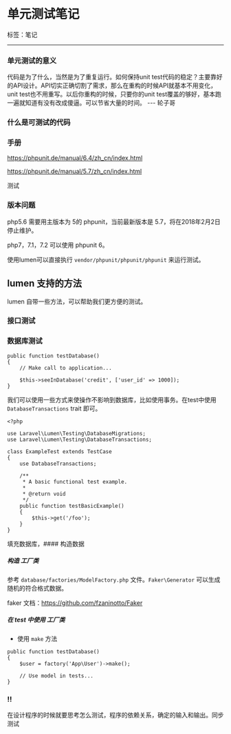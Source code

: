 # 单元测试笔记

标签：笔记

---

### 单元测试的意义

代码是为了什么，当然是为了重复运行。如何保持unit test代码的稳定？主要靠好的API设计。API切实正确切割了需求，那么在重构的时候API就基本不用变化，unit test也不用重写。以后你重构的时候，只要你的unit test覆盖的够好，基本跑一遍就知道有没有改成傻逼。可以节省大量的时间。 --- 轮子哥
### 什么是可测试的代码

### 手册

https://phpunit.de/manual/6.4/zh_cn/index.html

https://phpunit.de/manual/5.7/zh_cn/index.html

测试

### 版本问题

php5.6 需要用主版本为 5的 phpunit，当前最新版本是 5.7，将在2018年2月2日停止维护。

php7，7.1，7.2 可以使用 phpunit 6。

使用lumen可以直接执行 `vendor/phpunit/phpunit/phpunit` 来运行测试。

## lumen 支持的方法

lumen 自带一些方法，可以帮助我们更方便的测试。

### 接口测试

### 数据库测试

```
public function testDatabase()
{
    // Make call to application...

    $this->seeInDatabase('credit', ['user_id' => 1000]);
}
```

我们可以使用一些方式来使操作不影响到数据库，比如使用事务。在test中使用 `DatabaseTransactions` trait 即可。

```
<?php

use Laravel\Lumen\Testing\DatabaseMigrations;
use Laravel\Lumen\Testing\DatabaseTransactions;

class ExampleTest extends TestCase
{
    use DatabaseTransactions;

    /**
     * A basic functional test example.
     *
     * @return void
     */
    public function testBasicExample()
    {
        $this->get('/foo');
    }
}
```

填充数据库，#### 构造数据

##### 构造 工厂类

参考 `database/factories/ModelFactory.php` 文件。`Faker\Generator` 可以生成随机的符合格式数据。

faker 文档：https://github.com/fzaninotto/Faker

##### 在 test 中使用 工厂类

- 使用 `make` 方法

```
public function testDatabase()
{
    $user = factory('App\User')->make();

    // Use model in tests...
}
```

### !!

在设计程序的时候就要思考怎么测试，程序的依赖关系，确定的输入和输出。同步测试


<!--stackedit_data:
eyJoaXN0b3J5IjpbLTE1MTU0NDI2MTcsMTQxMzI1Mzc4MV19
-->